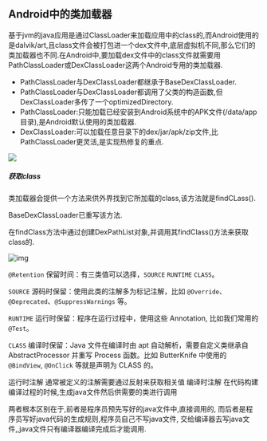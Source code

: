 ## Android中的类加载器

基于jvm的java应用是通过ClassLoader来加载应用中的class的,而Android使用的是dalvik/art,且class文件会被打包进一个dex文件中,底层虚拟机不同,那么它们的类加载器也不同.在Android中,要加载dex文件中的class文件就需要用PathClassLoader或DexClassLoader这两个Android专用的类加载器.

- PathClassLoader与DexClassLoader都继承于BaseDexClassLoader.
- PathClassLoader与DexClassLoader都调用了父类的构造函数,但DexClassLoader多传了一个optimizedDirectory.
- PathClassLoader:只能加载已经安装到Android系统中的APK文件(/data/app目录),是Android默认使用的类加载器.
- DexClassLoader:可以加载任意目录下的dex/jar/apk/zip文件,比PathClassLoader更灵活,是实现热修复的重点.

![](http://mmbiz.qpic.cn/mmbiz_png/CvQa8Yf8vq1bx8VextvLyA0FwntMh0dDePUcG8sKLyEkRqibPZoZBUJpkspg6eL96D53URfOLaQib2fPVIG8yuOQ/640?wx_fmt=png&wxfrom=5&wx_lazy=1)

##### 获取class

类加载器会提供一个方法来供外界找到它所加载的class,该方法就是findCLass().

BaseDexClassLoader已重写该方法.

在findClass方法中通过创建DexPathList对象,并调用其findClass()方法来获取class的.

![img](http://mmbiz.qpic.cn/mmbiz_png/CvQa8Yf8vq1bx8VextvLyA0FwntMh0dD4ibUMs6eW9aKVWynh5oKgAsbPO1H9tt1KRWHfTycvxM5m6S8JCsFbiag/640?wx_fmt=png&wxfrom=5&wx_lazy=1)



`@Retention` 保留时间：有三类值可以选择，`SOURCE`  `RUNTIME` `CLASS`。

`SOURCE` 源码时保留：使用此类的注解多为标记注解，比如 `@Override`、`@Deprecated`、`@SuppressWarnings` 等。

`RUNTIME` 运行时保留：程序在运行过程中，使用这些 Annotation, 比如我们常用的 `@Test`。

`CLASS` 编译时保留：Java 文件在编译时由 apt 自动解析，需要自定义类继承自 AbstractProcessor 并重写 Process 函数。比如 ButterKnife 中使用的  `@BindView`, `@OnClick` 等就是声明为 CLASS 的。

运行时注解
通常被定义的注解需要通过反射来获取相关值
编译时注解
在代码构建编译过程的时候,生成java文件然后供需要的类进行调用

两者根本区别在于,前者是程序员预先写好的java文件中,直接调用的,
而后者是程序员写好java代码的生成规则,程序员自己不写java文件,
交给编译器去写java文件,,java文件只有编译器编译完成后才能调用.